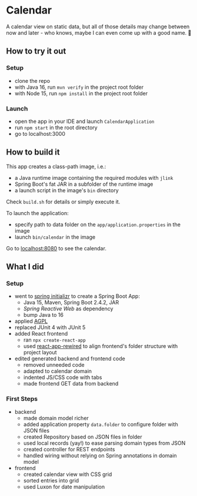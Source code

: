# Calendar

A calendar view on static data, but all of those details may change between now and later - who knows, maybe I can even come up with a good name. 😬

## How to try it out

### Setup

* clone the repo
* with Java 16, run `mvn verify` in the project root folder
* with Node 15, run `npm install` in the project root folder

### Launch

* open the app in your IDE and launch `CalendarApplication`
* run `npm start` in the root directory
* go to localhost:3000

## How to build it

This app creates a class-path image, i.e.:

* a Java runtime image containing the required modules with `jlink`
* Spring Boot's fat JAR in a subfolder of the runtime image
* a launch script in the image's `bin` directory

Check `build.sh` for details or simply execute it.

To launch the application:

* specify path to data folder on the `app/application.properties` in the image
* launch `bin/calendar` in the image

Go to [localhost:8080](http://localhost:8080/) to see the calendar.

## What I did

### Setup

* went to [spring initializr](https://start.spring.io/) to create a Spring Boot App:
	* Java 15, Maven, Spring Boot 2.4.2, JAR
	* _Spring Reactive Web_ as dependency
	* bump Java to 16
* applied [AGPL](https://www.gnu.org/licenses/agpl-3.0.en.html)
* replaced JUnit 4 with JUnit 5
* added React frontend
	* ran `npx create-react-app`
	* used [react-app-rewired](https://github.com/timarney/react-app-rewired) to align frontend's folder structure with project layout
* edited generated backend and frontend code
	* removed unneeded code
	* adapted to calendar domain
	* indented JS/CSS code with tabs
	* made frontend GET data from backend

### First Steps

* backend
	* made domain model richer
	* added application property `data.folder` to configure folder with JSON files
	* created Repository based on JSON files in folder 
	* used local records (yay!) to ease parsing domain types from JSON
	* created controller for REST endpoints
	* handled wiring without relying on Spring annotations in domain model
* frontend
	* created calendar view with CSS grid
	* sorted entries into grid
	* used Luxon for date manipulation
